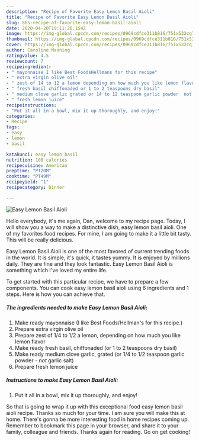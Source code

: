 ```yaml
---
description: "Recipe of Favorite Easy Lemon Basil Aioli"
title: "Recipe of Favorite Easy Lemon Basil Aioli"
slug: 865-recipe-of-favorite-easy-lemon-basil-aioli
date: 2020-04-20T19:11:20.154Z
image: https://img-global.cpcdn.com/recipes/0969cdfce311b816/751x532cq70/easy-lemon-basil-aioli-recipe-main-photo.jpg
thumbnail: https://img-global.cpcdn.com/recipes/0969cdfce311b816/751x532cq70/easy-lemon-basil-aioli-recipe-main-photo.jpg
cover: https://img-global.cpcdn.com/recipes/0969cdfce311b816/751x532cq70/easy-lemon-basil-aioli-recipe-main-photo.jpg
author: Caroline Manning
ratingvalue: 4.5
reviewcount: 7
recipeingredient:
- " mayonnaise I like Best FoodsHellmans for this recipe"
- " extra virgin olive oil"
- " zest of 14 to 12 a lemon depending on how much you like lemon flavor"
- " fresh basil chiffonaded or 1 to 2 teaspoons dry basil"
- " medium clove garlic grated or 14 to 12 teaspoon garlic powder  not garlic salt"
- " fresh lemon juice"
recipeinstructions:
- "Put it all in a bowl, mix it up thoroughly, and enjoy!"
categories:
- Recipe
tags:
- easy
- lemon
- basil

katakunci: easy lemon basil 
nutrition: 108 calories
recipecuisine: American
preptime: "PT20M"
cooktime: "PT49M"
recipeyield: "1"
recipecategory: Dinner

---
```



![Easy Lemon Basil Aioli](https://img-global.cpcdn.com/recipes/0969cdfce311b816/751x532cq70/easy-lemon-basil-aioli-recipe-main-photo.jpg)

Hello everybody, it's me again, Dan, welcome to my recipe page. Today, I will show you a way to make a distinctive dish, easy lemon basil aioli. One of my favorites food recipes. For mine, I am going to make it a little bit tasty. This will be really delicious.



Easy Lemon Basil Aioli is one of the most favored of current trending foods in the world. It is simple, it's quick, it tastes yummy. It is enjoyed by millions daily. They are fine and they look fantastic. Easy Lemon Basil Aioli is something which I've loved my entire life.


To get started with this particular recipe, we have to prepare a few components. You can cook easy lemon basil aioli using 6 ingredients and 1 steps. Here is how you can achieve that.

<!--inarticleads1-->

##### The ingredients needed to make Easy Lemon Basil Aioli:

1. Make ready  mayonnaise (I like Best Foods/Hellman&#39;s for this recipe.)
1. Prepare  extra virgin olive oil
1. Prepare  zest of 1/4 to 1/2 a lemon, depending on how much you like lemon flavor
1. Make ready  fresh basil, chiffonaded (or 1 to 2 teaspoons dry basil)
1. Make ready  medium clove garlic, grated (or 1/4 to 1/2 teaspoon garlic powder - *not* garlic salt)
1. Prepare  fresh lemon juice




<!--inarticleads2-->

##### Instructions to make Easy Lemon Basil Aioli:

1. Put it all in a bowl, mix it up thoroughly, and enjoy!




So that is going to wrap it up with this exceptional food easy lemon basil aioli recipe. Thanks so much for your time. I am sure you will make this at home. There's gonna be more interesting food in home recipes coming up. Remember to bookmark this page in your browser, and share it to your family, colleague and friends. Thanks again for reading. Go on get cooking!
